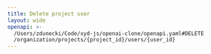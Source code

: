 ```yaml
---
title: Delete project user
layout: wide
openapi: >-
  /Users/zdunecki/Code/xyd-js/openai-clone/openapi.yaml#DELETE
  /organization/projects/{project_id}/users/{user_id}
---
```


